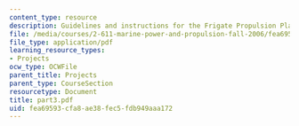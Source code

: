 ```yaml
---
content_type: resource
description: Guidelines and instructions for the Frigate Propulsion Plant Design Project.
file: /media/courses/2-611-marine-power-and-propulsion-fall-2006/fea69593cfa8ae38fec5fdb949aaa172_part3.pdf
file_type: application/pdf
learning_resource_types:
- Projects
ocw_type: OCWFile
parent_title: Projects
parent_type: CourseSection
resourcetype: Document
title: part3.pdf
uid: fea69593-cfa8-ae38-fec5-fdb949aaa172
---
```

